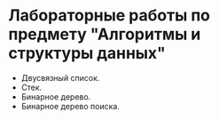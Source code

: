 # Лабораторные работы по предмету "Алгоритмы и структуры данных"
* Двусвязный список.
* Стек.
* Бинарное дерево.
* Бинарное дерево поиска.